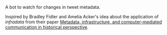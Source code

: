 A bot to watch for changes in tweet metadata. 

Inspired by Bradley Fidler and Amelia Acker's idea about the application of
*infradata* from their paper [Metadata, infrastructure, and computer-mediated
communication in historical perspective](https://dx.doi.org/10.1002/asi.23660).
